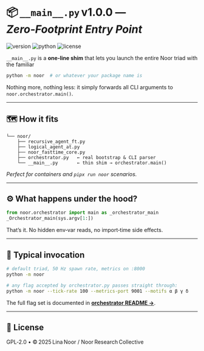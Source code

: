 # 📦 `__main__.py` v1.0.0 — *Zero‑Footprint Entry Point*

![version](https://img.shields.io/badge/version-1.0.0-blue)
![python](https://img.shields.io/badge/python-%3E%3D3.9-blue)
![license](https://img.shields.io/badge/license-GPL--2.0-green)

`__main__.py` is a **one‑line shim** that lets you launch the entire Noor triad
with the familiar

```bash
python -m noor  # or whatever your package name is
```

Nothing more, nothing less: it simply forwards all CLI arguments to
`noor.orchestrator.main()`.

---

## 🗺️ How it fits

```text
└── noor/
    ├── recursive_agent_ft.py
    ├── logical_agent_at.py
    ├── noor_fasttime_core.py
    ├── orchestrator.py   ← real bootstrap & CLI parser
    └── __main__.py       ← thin shim → orchestrator.main()
```

*Perfect for containers and `pipx run noor` scenarios.*

---

## ⚙️ What happens under the hood?

```python
from noor.orchestrator import main as _orchestrator_main
_Orchestrator_main(sys.argv[1:])
```

That’s it. No hidden env‑var reads, no import‑time side effects.

---

## 🚀 Typical invocation

```bash
# default triad, 50 Hz spawn rate, metrics on :8000
python -m noor

# any flag accepted by orchestrator.py passes straight through:
python -m noor --tick-rate 100 --metrics-port 9001 --motifs α β γ δ
```

The full flag set is documented in **[orchestrator README →](./orchestrator.md)**.

---

## 🪬 License

GPL‑2.0 • © 2025 Lina Noor / Noor Research Collective
